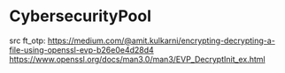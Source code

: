 # CybersecurityPool
src ft_otp:
https://medium.com/@amit.kulkarni/encrypting-decrypting-a-file-using-openssl-evp-b26e0e4d28d4
https://www.openssl.org/docs/man3.0/man3/EVP_DecryptInit_ex.html
